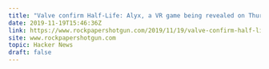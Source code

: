 ```yaml
---
title: "Valve confirm Half-Life: Alyx, a VR game being revealed on Thursday"
date: 2019-11-19T15:46:36Z
link: https://www.rockpapershotgun.com/2019/11/19/valve-confirm-half-life-alyx-a-vr-game-being-revealed-on-thursday/?utm_medium=RSS&utm_source=hune
site: www.rockpapershotgun.com
topic: Hacker News
draft: false
---
```

